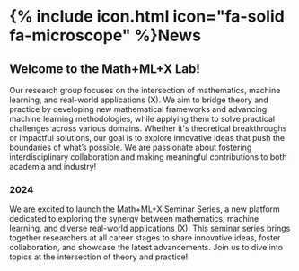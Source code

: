 <!-- ---
title: News
nav:
  order: 1
  tooltip: News from the lab
--- -->

# {% include icon.html icon="fa-solid fa-microscope" %}News

## Welcome to the Math+ML+X Lab!
Our research group focuses on the intersection of mathematics, machine learning, and real-world applications (X). We aim to bridge theory and practice by developing new mathematical frameworks and advancing machine learning methodologies, while applying them to solve practical challenges across various domains. Whether it's theoretical breakthroughs or impactful solutions, our goal is to explore innovative ideas that push the boundaries of what’s possible. We are passionate about fostering interdisciplinary collaboration and making meaningful contributions to both academia and industry! 


### 2024
We are excited to launch the Math+ML+X Seminar Series, a new platform dedicated to exploring the synergy between mathematics, machine learning, and diverse real-world applications (X). This seminar series brings together researchers at all career stages to share innovative ideas, foster collaboration, and showcase the latest advancements. Join us to dive into topics at the intersection of theory and practice!